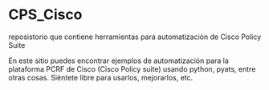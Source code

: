 # CPS_Cisco
reposistorio que contiene herramientas para automatización de Cisco Policy Suite


En este sitio puedes encontrar ejemplos de automatización para la plataforma PCRF de Cisco (Cisco Policy suite) usando python, pyats, entre otras cosas. Siéntete libre para usarlos, mejorarlos, etc.

